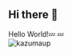 ## Hi there 👋

Hello World!💤 💤
<br>
![kazumaup](https://github.com/user-attachments/assets/9487e424-740d-46ed-9abb-21a7fd8813c6)


<!--
**Li11z/Li11z** is a ✨ _special_ ✨ repository because its `README.md` (this file) appears on your GitHub profile.

Here are some ideas to get you started:

- 🔭 I’m currently working on ...
- 🌱 I’m currently learning ...
- 👯 I’m looking to collaborate on ...
- 🤔 I’m looking for help with ...
- 💬 Ask me about ...
- 📫 How to reach me: ...
- 😄 Pronouns: ...
- ⚡ Fun fact: ...
-->
